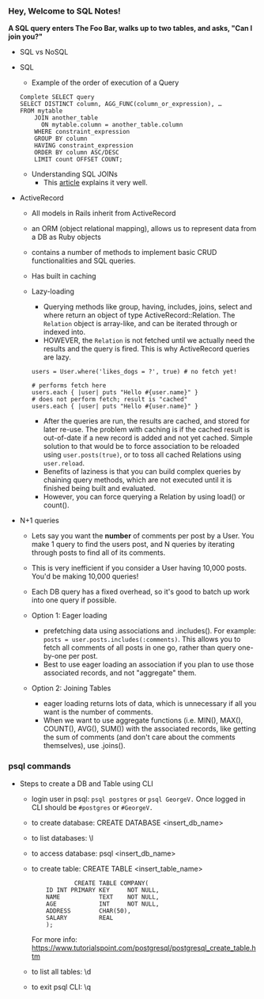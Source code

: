 ### Hey, Welcome to SQL Notes!

**A SQL query enters The Foo Bar, walks up to two tables, and asks, "Can I join you?"**


- SQL vs NoSQL


- SQL
    - Example of the order of execution of a Query

    ```
    Complete SELECT query
    SELECT DISTINCT column, AGG_FUNC(column_or_expression), …
    FROM mytable
        JOIN another_table
          ON mytable.column = another_table.column
        WHERE constraint_expression
        GROUP BY column
        HAVING constraint_expression
        ORDER BY column ASC/DESC
        LIMIT count OFFSET COUNT;
    ```

    - Understanding SQL JOINs
        - This [article](https://blog.codinghorror.com/a-visual-explanation-of-sql-joins/) explains it very well.


- ActiveRecord
    - All models in Rails inherit from ActiveRecord
    - an ORM (object relational mapping), allows us to represent data from a DB as Ruby objects
    - contains a number of methods to implement basic CRUD functionalities and SQL queries.
    - Has built in caching

    - Lazy-loading
        - Querying methods like group, having, includes, joins, select and where return an object of type ActiveRecord::Relation. The `Relation` object is array-like, and can be iterated through or indexed into.
        - HOWEVER, the `Relation` is not fetched until we actually need the results and the query is fired. This is why ActiveRecord queries are lazy.

        ```
        users = User.where('likes_dogs = ?', true) # no fetch yet!

        # performs fetch here
        users.each { |user| puts "Hello #{user.name}" }
        # does not perform fetch; result is "cached"
        users.each { |user| puts "Hello #{user.name}" }
        ```

        - After the queries are run, the results are cached, and stored for later re-use. The problem with caching is if the cached result is out-of-date if a new record is added and not yet cached. Simple solution to that would be to force association to be reloaded using `user.posts(true)`, or to toss all cached Relations using `user.reload`.
        - Benefits of laziness is that you can build complex queries by chaining query methods, which are not executed until it is finished being built and evaluated.
        - However, you can force querying a Relation by using load() or count().

- N+1 queries
    - Lets say you want the **number** of comments per post by a User. You make 1 query to find the users post, and N queries by iterating through posts to find all of its comments.
    - This is very inefficient if you consider a User having 10,000 posts. You'd be making 10,000 queries!
    - Each DB query has a fixed overhead, so it's good to batch up work into one query if possible.

    - Option 1: Eager loading
        - prefetching data using associations and .includes(). For example: `posts = user.posts.includes(:comments)`. This allows you to fetch all comments of all posts in one go, rather than query one-by-one per post.
        - Best to use eager loading an association if you plan to use those associated records, and not "aggregate" them.
    - Option 2: Joining Tables
        - eager loading returns lots of data, which is unnecessary if all you want is the number of comments.
        - When we want to use aggregate functions (i.e. MIN(), MAX(), COUNT(), AVG(), SUM()) with the associated records, like getting the sum of comments (and don't care about the comments themselves), use .joins().


### psql commands
- Steps to create a DB and Table using CLI
    - login user in psql: `psql postgres` or `psql GeorgeV.` Once logged in CLI should be `#postgres` or `#GeorgeV.`
    - to create database: CREATE DATABASE <insert_db_name>
    - to list databases: \l
    - to access database: psql <insert_db_name>
    - to create table: CREATE TABLE <insert_table_name> 

        ```
                    CREATE TABLE COMPANY(
            ID INT PRIMARY KEY     NOT NULL,
            NAME           TEXT    NOT NULL,
            AGE            INT     NOT NULL,
            ADDRESS        CHAR(50),
            SALARY         REAL
            );
        ```

        For more info: https://www.tutorialspoint.com/postgresql/postgresql_create_table.htm

    - to list all tables: \d
    - to exit psql CLI: \q
